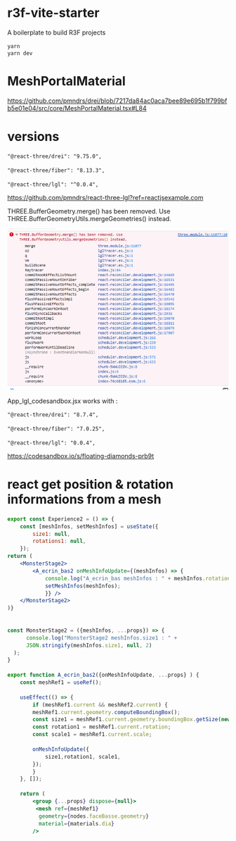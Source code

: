 # r3f-vite-starter

A boilerplate to build R3F projects

```
yarn
yarn dev
```

# MeshPortalMaterial

https://github.com/pmndrs/drei/blob/7217da84ac0aca7bee89e695b1f799bfb5e01e04/src/core/MeshPortalMaterial.tsx#L84

# versions

    "@react-three/drei": "9.75.0",

    "@react-three/fiber": "8.13.3",

    "@react-three/lgl": "^0.0.4",

https://github.com/pmndrs/react-three-lgl?ref=reactjsexample.com

THREE.BufferGeometry.merge() has been removed. Use THREE.BufferGeometryUtils.mergeGeometries() instead.

![Alt text](image.png)

App_lgl_codesandbox.jsx works with :

    "@react-three/drei": "8.7.4",

    "@react-three/fiber": "7.0.25",

    "@react-three/lgl": "0.0.4",

https://codesandbox.io/s/floating-diamonds-prb9t


# react get position & rotation informations from a mesh 

```jsx
export const Experience2 = () => {
    const [meshInfos, setMeshInfos] = useState({
        size1: null,
        rotations1: null,
    });
return (
    <MonsterStage2>
        <A_ecrin_bas2 onMeshInfoUpdate={(meshInfos) => {
            console.log("A_ecrin_bas meshInfos : " + meshInfos.rotation1);
            setMeshInfos(meshInfos);
            }} />
    </MonsterStage2>
)}


const MonsterStage2 = ({meshInfos, ...props}) => {
      console.log("MonsterStage2 meshInfos.size1 : " +
      JSON.stringify(meshInfos.size1, null, 2)
  );
}

export function A_ecrin_bas2({onMeshInfoUpdate, ...props} ) {
    const meshRef1 = useRef();

    useEffect(() => {
        if (meshRef1.current && meshRef2.current) {
        meshRef1.current.geometry.computeBoundingBox();
        const size1 = meshRef1.current.geometry.boundingBox.getSize(new THREE.Vector3());
        const rotation1 = meshRef1.current.rotation;
        const scale1 = meshRef1.current.scale;
        
        onMeshInfoUpdate({
            size1,rotation1, scale1,
        });
        }
    }, []);
    
    return (
        <group {...props} dispose={null}>
         <mesh ref={meshRef1}
          geometry={nodes.faceBasse.geometry}
          material={materials.dia}
        />
```